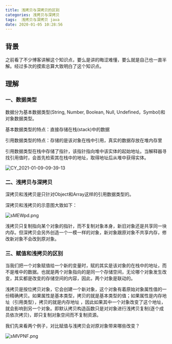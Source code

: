 ```yaml
---
title: 浅拷贝与深拷贝的区别
categories: 浅拷贝与深拷贝
tags:  浅拷贝与深拷贝 java
date: 2020-01-05 10:28:56
---
```


## 背景

之前看了不少博客讲解这个知识点，要么是讲的晦涩难懂，要么就是自己也一直半解。经过多次的摸索总算大致明白了这个知识点。

## 理解

###  一、数据类型

数据分为基本数据类型(String, Number, Boolean, Null, Undefined，Symbol)和对象数据类型。

基本数据类型的特点：直接存储在栈(stack)中的数据

引用数据类型的特点：存储的是该对象在栈中引用，真实的数据存放在堆内存里

引用数据类型在栈中存储了指针，该指针指向堆中该实体的起始地址。当解释器寻找引用值时，会首先检索其在栈中的地址，取得地址后从堆中获得实体。

![CY_2021-01-09-09-39-13](https://s3.ax1x.com/2021/01/09/sMAOL6.png)

### 二、浅拷贝与深拷贝

深拷贝和浅拷贝是只针对Object和Array这样的引用数据类型的。

深拷贝和浅拷贝的示意图大致如下：

![sMEWpd.png](https://s3.ax1x.com/2021/01/09/sMEWpd.png)

浅拷贝只复制指向某个对象的指针，而不复制对象本身，新旧对象还是共享同一块内存。但深拷贝会另外创造一个一模一样的对象，新对象跟原对象不共享内存，修改新对象不会改到原对象。

### 三、赋值和浅拷贝的区别

当我们把一个对象赋值给一个新的变量时，赋的其实是该对象的在栈中的地址，而不是堆中的数据。也就是两个对象指向的是同一个存储空间，无论哪个对象发生改变，其实都是改变的存储空间的内容，因此，两个对象是联动的。

浅拷贝是按位拷贝对象，它会创建一个新对象，这个对象有着原始对象属性值的一份精确拷贝。如果属性是基本类型，拷贝的就是基本类型的值；如果属性是内存地址（引用类型），拷贝的就是内存地址 ，因此如果其中一个对象改变了这个地址，就会影响到另一个对象。即默认拷贝构造函数只是对对象进行浅拷贝复制(逐个成员依次拷贝)，即只复制对象空间而不复制资源。

我们先来看两个例子，对比赋值与浅拷贝会对原对象带来哪些改变？

![sMVPNF.png](https://s3.ax1x.com/2021/01/09/sMVPNF.png)

